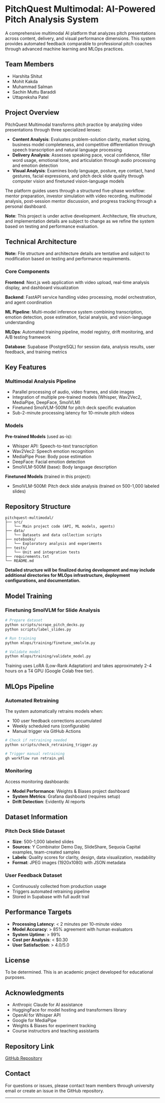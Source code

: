# PitchQuest Multimodal: AI-Powered Pitch Analysis System

A comprehensive multimodal AI platform that analyzes pitch presentations across content, delivery, and visual performance dimensions. This system provides automated feedback comparable to professional pitch coaches through advanced machine learning and MLOps practices.

## Team Members

- Harshita Shitut
- Mohit Kakda
- Muhammad Salman
- Sachin Muttu Baraddi
- Uttapreksha Patel

## Project Overview

PitchQuest Multimodal transforms pitch practice by analyzing video presentations through three specialized lenses:

- **Content Analysis**: Evaluates problem-solution clarity, market sizing, business model completeness, and competitive differentiation through speech transcription and natural language processing
- **Delivery Analysis**: Assesses speaking pace, vocal confidence, filler word usage, emotional tone, and articulation through audio processing and emotion detection
- **Visual Analysis**: Examines body language, posture, eye contact, hand gestures, facial expressions, and pitch deck slide quality through computer vision and finetuned vision-language models

The platform guides users through a structured five-phase workflow: mentor preparation, investor simulation with video recording, multimodal analysis, post-session mentor discussion, and progress tracking through a personal dashboard.

**Note**: This project is under active development. Architecture, file structure, and implementation details are subject to change as we refine the system based on testing and performance evaluation.

## Technical Architecture

**Note:** File structure and architecture details are tentative and subject to modification based on testing and performance requirements.

### Core Components

**Frontend**: Next.js web application with video upload, real-time analysis display, and dashboard visualization

**Backend**: FastAPI service handling video processing, model orchestration, and agent coordination

**ML Pipeline**: Multi-model inference system combining transcription, emotion detection, pose estimation, facial analysis, and vision-language understanding

**MLOps**: Automated training pipeline, model registry, drift monitoring, and A/B testing framework

**Database**: Supabase (PostgreSQL) for session data, analysis results, user feedback, and training metrics



## Key Features

### Multimodal Analysis Pipeline
- Parallel processing of audio, video frames, and slide images
- Integration of multiple pre-trained models (Whisper, Wav2Vec2, MediaPipe, DeepFace, SmolVLM)
- Finetuned SmolVLM-500M for pitch deck specific evaluation
- Sub-2-minute processing latency for 10-minute pitch videos


### Models

**Pre-trained Models** (used as-is):
- Whisper API: Speech-to-text transcription
- Wav2Vec2: Speech emotion recognition
- MediaPipe Pose: Body pose estimation
- DeepFace: Facial emotion detection
- SmolVLM-500M (base): Body language description

**Finetuned Models** (trained in this project):
- SmolVLM-500M: Pitch deck slide analysis (trained on 500-1,000 labeled slides)

## Repository Structure

```
pitchquest-multimodal/
├── src/
│   └── Main project code (API, ML models, agents)
├── data/
│   └── Datasets and data collection scripts
├── notebooks/
│   └── Exploratory analysis and experiments
├── tests/
│   └── Unit and integration tests
├── requirements.txt
└── README.md
```

**Detailed structure will be finalized during development and may include additional directories for MLOps infrastructure, deployment configurations, and documentation.**



## Model Training

### Finetuning SmolVLM for Slide Analysis

```bash
# Prepare dataset
python scripts/scrape_pitch_decks.py
python scripts/label_slides.py

# Run training
python mlops/training/finetune_smolvlm.py

# Validate model
python mlops/training/validate_model.py
```

Training uses LoRA (Low-Rank Adaptation) and takes approximately 2-4 hours on a T4 GPU (Google Colab free tier).

## MLOps Pipeline

### Automated Retraining

The system automatically retrains models when:
- 100 user feedback corrections accumulated
- Weekly scheduled runs (configurable)
- Manual trigger via GitHub Actions

```bash
# Check if retraining needed
python scripts/check_retraining_trigger.py

# Trigger manual retraining
gh workflow run retrain.yml
```

### Monitoring

Access monitoring dashboards:
- **Model Performance**: Weights & Biases project dashboard
- **System Metrics**: Grafana dashboard (requires setup)
- **Drift Detection**: Evidently AI reports


## Dataset Information

### Pitch Deck Slide Dataset
- **Size**: 500-1,000 labeled slides
- **Sources**: Y Combinator Demo Day, SlideShare, Sequoia Capital examples, team-created samples
- **Labels**: Quality scores for clarity, design, data visualization, readability
- **Format**: JPEG images (1920x1080) with JSON metadata

### User Feedback Dataset
- Continuously collected from production usage
- Triggers automated retraining pipeline
- Stored in Supabase with full audit trail

## Performance Targets

- **Processing Latency**: < 2 minutes per 10-minute video
- **Model Accuracy**: > 85% agreement with human evaluators
- **System Uptime**: > 99%
- **Cost per Analysis**: < $0.30
- **User Satisfaction**: > 4.0/5.0

## License

To be determined. This is an academic project developed for educational purposes.

## Acknowledgments

- Anthropic Claude for AI assistance
- HuggingFace for model hosting and transformers library
- OpenAI for Whisper API
- Google for MediaPipe
- Weights & Biases for experiment tracking
- Course instructors and teaching assistants

## Repository Link

[GitHub Repository](https://github.com/harshitashitut/MLOps-Project.git)

## Contact

For questions or issues, please contact team members through university email or create an issue in the GitHub repository.

---

